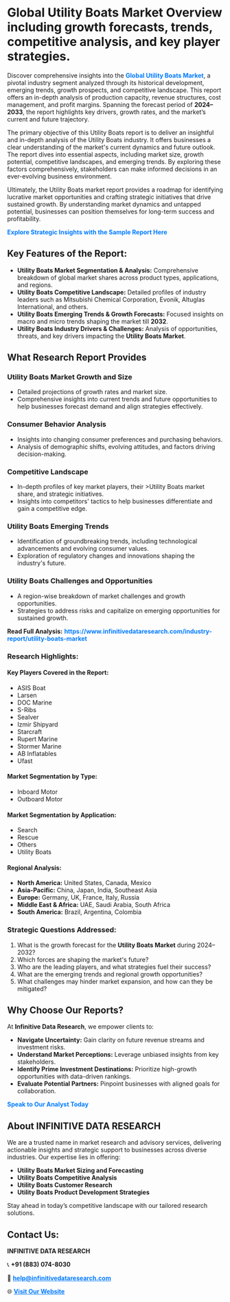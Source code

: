 <h1>Global Utility Boats Market Overview including growth forecasts, trends, competitive analysis, and key player strategies.</h1>
<p>
Discover comprehensive insights into the 
<a href="https://www.infinitivedataresearch.com/industry-report/utility-boats-market" rel="dofollow" style="color: #007BFF; text-decoration: none;"><strong>Global Utility Boats Market</strong></a>, a pivotal industry segment analyzed through its historical development, emerging trends, growth prospects, and competitive landscape. This report offers an in-depth analysis of production capacity, revenue structures, cost management, and profit margins. Spanning the forecast period of <strong>2024–2033</strong>, the report highlights key drivers, growth rates, and the market’s current and future trajectory.
</p>
<p>
The primary objective of this Utility Boats report is to deliver an insightful and in-depth analysis of the Utility Boats industry. It offers businesses a clear understanding of the market's current dynamics and future outlook. The report dives into essential aspects, including market size, growth potential, competitive landscapes, and emerging trends. By exploring these factors comprehensively, stakeholders can make informed decisions in an ever-evolving business environment.
</p>
<p>
Ultimately, the Utility Boats market report provides a roadmap for identifying lucrative market opportunities and crafting strategic initiatives that drive sustained growth. By understanding market dynamics and untapped potential, businesses can position themselves for long-term success and profitability.
</p>
<p>
<a href="https://www.infinitivedataresearch.com/request-sample/reportId=102480" style="color: #007BFF; text-decoration: none;"><strong>Explore Strategic Insights with the Sample Report Here</strong></a>
</p>

<h2>Key Features of the Report:</h2>
<ul>
<li><strong>Utility Boats Market Segmentation & Analysis:</strong> Comprehensive breakdown of global market shares across product types, applications, and regions.</li>
<li><strong>Utility Boats Competitive Landscape:</strong> Detailed profiles of industry leaders such as Mitsubishi Chemical Corporation, Evonik, Altuglas International, and others.</li>
<li><strong>Utility Boats Emerging Trends & Growth Forecasts:</strong> Focused insights on macro and micro trends shaping the market till <strong>2032</strong>.</li>
<li><strong>Utility Boats Industry Drivers & Challenges:</strong> Analysis of opportunities, threats, and key drivers impacting the <strong>Utility Boats Market</strong>.</li>
</ul>

<h2>What Research Report Provides</h2>
<h3>Utility Boats Market Growth and Size</h3>
<ul>
<li>Detailed projections of growth rates and market size.</li>
<li>Comprehensive insights into current trends and future opportunities to help businesses forecast demand and align strategies effectively.</li>
</ul>

<h3>Consumer Behavior Analysis</h3>
<ul>
<li>Insights into changing consumer preferences and purchasing behaviors.</li>
<li>Analysis of demographic shifts, evolving attitudes, and factors driving decision-making.</li>
</ul>

<h3>Competitive Landscape</h3>
<ul>
<li>In-depth profiles of key market players, their >Utility Boats market share, and strategic initiatives.</li>
<li>Insights into competitors' tactics to help businesses differentiate and gain a competitive edge.</li>
</ul>

<h3>Utility Boats Emerging Trends</h3>
<ul>
<li>Identification of groundbreaking trends, including technological advancements and evolving consumer values.</li>
<li>Exploration of regulatory changes and innovations shaping the industry's future.</li>
</ul>

<h3>Utility Boats Challenges and Opportunities</h3>
<ul>
<li>A region-wise breakdown of market challenges and growth opportunities.</li>
<li>Strategies to address risks and capitalize on emerging opportunities for sustained growth.</li>
</ul>
<p><strong>Read Full Analysis:</strong> <a href="https://www.infinitivedataresearch.com/industry-report/utility-boats-market" rel="dofollow" style="color: #007BFF; text-decoration: none;"><strong>https://www.infinitivedataresearch.com/industry-report/utility-boats-market</strong></a></p>
<h3>Research Highlights:</h3>
<h4>Key Players Covered in the Report:</h4>
<ul><li>ASIS Boat</li><li>Larsen</li><li>DOC Marine</li><li>S-Ribs</li><li>Sealver</li><li>Izmir Shipyard</li><li>Starcraft</li><li>Rupert Marine</li><li>Stormer Marine</li><li>AB Inflatables</li><li>Ufast</li></ul>
<h4>Market Segmentation by Type:</h4>
<ul><li>Inboard Motor</li><li>Outboard Motor</li></ul>
<h4>Market Segmentation by Application:</h4>
<ul><li>Search</li><li>Rescue</li><li>Others</li><li>Utility Boats</li></ul>

<h4>Regional Analysis:</h4>
<ul>
<li><strong>North America:</strong> United States, Canada, Mexico</li>
<li><strong>Asia-Pacific:</strong> China, Japan, India, Southeast Asia</li>
<li><strong>Europe:</strong> Germany, UK, France, Italy, Russia</li>
<li><strong>Middle East & Africa:</strong> UAE, Saudi Arabia, South Africa</li>
<li><strong>South America:</strong> Brazil, Argentina, Colombia</li>
</ul>

<h3>Strategic Questions Addressed:</h3>
<ol>
<li>What is the growth forecast for the <strong>Utility Boats Market</strong> during 2024–2032?</li>
<li>Which forces are shaping the market's future?</li>
<li>Who are the leading players, and what strategies fuel their success?</li>
<li>What are the emerging trends and regional growth opportunities?</li>
<li>What challenges may hinder market expansion, and how can they be mitigated?</li>
</ol>

<h2>Why Choose Our Reports?</h2>
<p>At <strong>Infinitive Data Research</strong>, we empower clients to:</p>
<ul>
<li><strong>Navigate Uncertainty:</strong> Gain clarity on future revenue streams and investment risks.</li>
<li><strong>Understand Market Perceptions:</strong> Leverage unbiased insights from key stakeholders.</li>
<li><strong>Identify Prime Investment Destinations:</strong> Prioritize high-growth opportunities with data-driven rankings.</li>
<li><strong>Evaluate Potential Partners:</strong> Pinpoint businesses with aligned goals for collaboration.</li>
</ul>
<p><a href="https://www.infinitivedataresearch.com/industry-report/utility-boats-market" rel="dofollow" style="color: #007BFF; text-decoration: none;"><strong>Speak to Our Analyst Today</strong></a></p>

<h2>About INFINITIVE DATA RESEARCH</h2>
<p>We are a trusted name in market research and advisory services, delivering actionable insights and strategic support to businesses across diverse industries. Our expertise lies in offering:</p>
<ul>
<li><strong>Utility Boats Market Sizing and Forecasting</strong></li>
<li><strong>Utility Boats Competitive Analysis</strong></li>
<li><strong>Utility Boats Customer Research</strong></li>
<li><strong>Utility Boats Product Development Strategies</strong></li>
</ul>
<p>Stay ahead in today’s competitive landscape with our tailored research solutions.</p>

<h2>Contact Us:</h2>
<p><strong>INFINITIVE DATA RESEARCH</strong></p>
<p>📞 <strong>+91 (883) 074-8030</strong></p>
<p>📧 <strong><a href="mailto:help@infinitivedataresearch.com" style="color: #007BFF;">help@infinitivedataresearch.com</a></strong></p>
<p>🌐 <strong><a href="https://www.infinitivedataresearch.com" rel="dofollow" style="color: #007BFF;">Visit Our Website</a></strong></p>